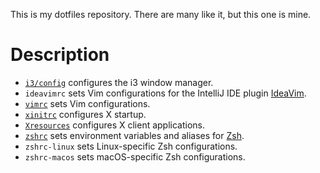 This is my dotfiles repository. There are many like it, but this one is mine.

# Description

* [`i3/config`](http://i3wm.org/docs/userguide.html#configuring) configures the i3 window manager.
* `ideavimrc` sets Vim configurations for the IntelliJ IDE plugin [IdeaVim](https://github.com/JetBrains/ideavim).
* [`vimrc`](http://vimdoc.sourceforge.net/htmldoc/starting.html#vimrc) sets Vim configurations.
* [`xinitrc`](https://wiki.archlinux.org/index.php/Xinit#xinitrc) configures X startup.
* [`Xresources`](https://wiki.archlinux.org/index.php/X_resources) configures X client applications.
* [`zshrc`](https://wiki.archlinux.org/index.php/Zsh#Configure_Zsh) sets environment variables and aliases for [Zsh](http://zsh.sourceforge.net).
* `zshrc-linux` sets Linux-specific Zsh configurations.
* `zshrc-macos` sets macOS-specific Zsh configurations.
